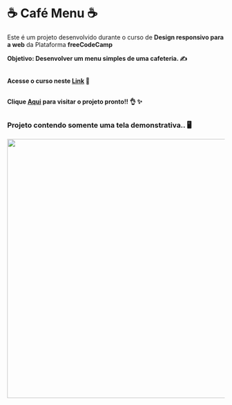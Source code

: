 <h1>☕ Café Menu ☕</h1> 


<p>Este é um projeto desenvolvido durante o curso de <strong>Design responsivo para a web</strong> da Plataforma <strong>freeCodeCamp<strong></p>
<p>Objetivo: Desenvolver um menu simples de uma cafeteria. ✍</p>

##
Acesse o curso neste [Link](https://www.freecodecamp.org/portuguese/learn/2022/responsive-web-design/) 📝
##
Clique [Aqui](https://cafe-menu-topaz.vercel.app/) para visitar o projeto pronto!! 👌 ✨
##
  
<h3>Projeto contendo somente uma tela demonstrativa.. 🖥</h3>
<div align="left">
<img src="https://user-images.githubusercontent.com/120222801/220984411-f2a398e5-fd89-4b16-a682-ec9a07b2993e.png" width="600px">
</div>

##
